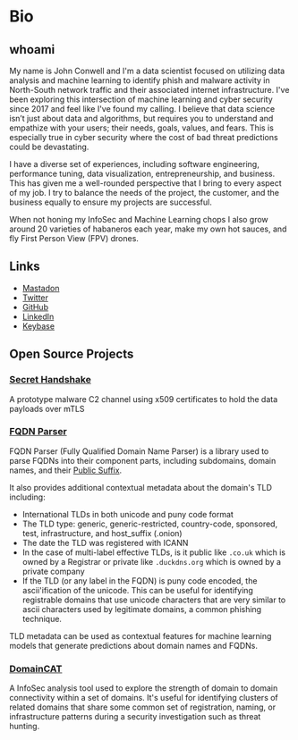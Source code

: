 # Bio

## whoami

My name is John Conwell and I'm a data scientist focused on utilizing data analysis and machine learning to identify phish and malware activity in North-South network traffic and their associated internet infrastructure. I've been exploring this intersection of machine learning and cyber security since 2017 and feel like I've found my calling. I believe that data science isn’t just about data and algorithms, but requires you to understand and empathize with your users; their needs, goals, values, and fears. This is especially true in cyber security where the cost of bad threat predictions could be devastating.

I have a diverse set of experiences, including software engineering, performance tuning, data visualization, entrepreneurship, and business. This has given me a well-rounded perspective that I bring to every aspect of my job. I try to balance the needs of the project, the customer, and the business equally to ensure my projects are successful.

When not honing my InfoSec and Machine Learning chops I also grow around 20 varieties of habaneros each year, make my own hot sauces, and fly First Person View (FPV) drones.

## Links

* [Mastadon](https://infosec.exchange/@turbo)
* [Twitter](https://twitter.com/turboCodr)
* [GitHub](https://github.com/jconwell)
* [LinkedIn](https://www.linkedin.com/in/jconwell/)
* [Keybase](https://keybase.io/turbojc/)

## Open Source Projects

### [Secret Handshake](https://github.com/jconwell/secret_handshake) 

A prototype malware C2 channel using x509 certificates to hold the data payloads over mTLS

### [FQDN Parser](https://github.com/jconwell/fqdn_parser)

FQDN Parser (Fully Qualified Domain Name Parser) is a library used to parse FQDNs into their component parts,
including subdomains, domain names, and their [Public Suffix](https://publicsuffix.org/list/public_suffix_list.dat).

It also provides additional contextual metadata about the domain's TLD including:

- International TLDs in both unicode and puny code format
- The TLD type: generic, generic-restricted, country-code, sponsored, test, infrastructure, and host_suffix (.onion)
- The date the TLD was registered with ICANN
- In the case of multi-label effective TLDs, is it public like `.co.uk` which is owned by a Registrar or private like `.duckdns.org` which is owned by a private company
- If the TLD (or any label in the FQDN) is puny code encoded, the ascii'ification of the unicode. This can be useful for identifying registrable domains that use unicode characters that are very similar to ascii characters used by legitimate domains, a common phishing technique.

TLD metadata can be used as contextual features for machine learning models that generate predictions about domain names and FQDNs.

### [DomainCAT](https://github.com/DomainTools/DomainCAT)

A InfoSec analysis tool used to explore the strength of domain to domain connectivity within a set of domains. It's useful for identifying clusters of related domains that share some common set of registration, naming, or infrastructure patterns during a security investigation such as threat hunting.

